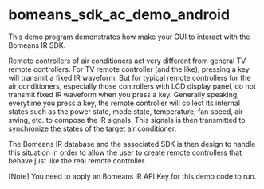 # bomeans_sdk_ac_demo_android
This demo program demonstrates how make your GUI to interact with the Bomeans IR SDK.

Remote controllers of air conditioners act very different from general TV remote controllers. For TV remote controller (and the like), pressing a key will transmit a fixed IR waveform. But for typical remote controllers for the air conditioners, especially those controllers with LCD display panel, do not transmit fixed IR waveform when you press a key. Generally speaking, everytime you press a key, the remote controller will collect its internal states such as the power state, mode state, temperature, fan speed, air swing, etc. to compose the IR signals. This signals is then transmitted to synchronize the states of the target air conditioner.

The Bomeans IR database and the associated SDK is then design to handle this situation in order to allow the user to create remote controllers that behave just like the real remote controller.

[Note] You need to apply an Bomeans IR API Key for this demo code to run.
